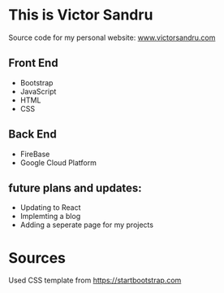 # This is **Victor Sandru**
Source code for my personal website: www.victorsandru.com

## Front End
 - Bootstrap
 - JavaScript
 - HTML
 - CSS
## Back End
 - FireBase
 - Google Cloud Platform
## future plans and updates: 
- Updating to React
- Implemting a blog
- Adding a seperate page for my projects
# Sources
Used CSS template from https://startbootstrap.com

